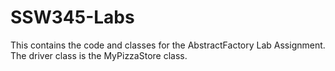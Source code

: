 # SSW345-Labs
This contains the code and classes for the AbstractFactory Lab Assignment.  The driver class is the MyPizzaStore class. 
